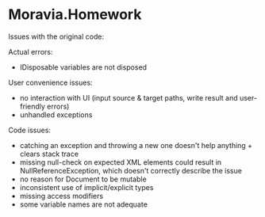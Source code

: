 # Moravia.Homework

Issues with the original code:

Actual errors:
- IDisposable variables are not disposed

User convenience issues:
- no interaction with UI (input source & target paths, write result and user-friendly errors)
- unhandled exceptions

Code issues:
- catching an exception and throwing a new one doesn't help anything + clears stack trace
- missing null-check on expected XML elements could result in NullReferenceException, which doesn't correctly describe the issue
- no reason for Document to be mutable
- inconsistent use of implicit/explicit types
- missing access modifiers
- some variable names are not adequate
